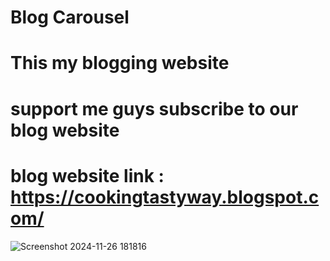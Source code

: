 # Blog Carousel

# This my blogging website 

# support me guys subscribe to our blog website

# blog website link : https://cookingtastyway.blogspot.com/


![Screenshot 2024-11-26 181816](https://github.com/user-attachments/assets/ed15f206-1cee-4f55-83ed-dfd76be642b6)
